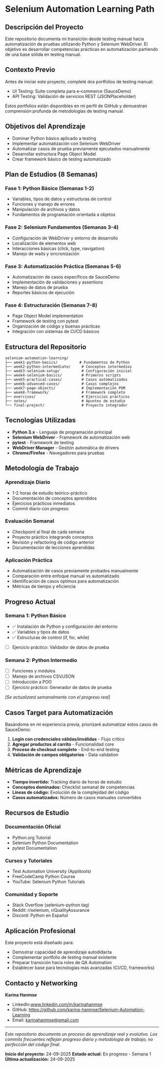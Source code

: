 # Selenium Automation Learning Path

## Descripción del Proyecto

Este repositorio documenta mi transición desde testing manual hacia automatización de pruebas utilizando Python y Selenium WebDriver. El objetivo es desarrollar competencias prácticas en automatización partiendo de una base sólida en testing manual.

## Contexto Previo

Antes de iniciar este proyecto, completé dos portfolios de testing manual:
- UI Testing: Suite completa para e-commerce (SauceDemo)
- API Testing: Validación de servicios REST (JSONPlaceholder)

Estos portfolios están disponibles en mi perfil de GitHub y demuestran comprensión profunda de metodologías de testing manual.

## Objetivos del Aprendizaje

- Dominar Python básico aplicado a testing
- Implementar automatización con Selenium WebDriver
- Automatizar casos de prueba previamente ejecutados manualmente
- Desarrollar estructura Page Object Model
- Crear framework básico de testing automatizado

## Plan de Estudios (8 Semanas)

### Fase 1: Python Básico (Semanas 1-2)
- Variables, tipos de datos y estructuras de control
- Funciones y manejo de errores
- Manipulación de archivos y datos
- Fundamentos de programación orientada a objetos

### Fase 2: Selenium Fundamentos (Semanas 3-4)
- Configuración de WebDriver y entorno de desarrollo
- Localización de elementos web
- Interacciones básicas (click, type, navigation)
- Manejo de waits y sincronización

### Fase 3: Automatización Práctica (Semanas 5-6)
- Automatización de casos específicos de SauceDemo
- Implementación de validaciones y assertions
- Manejo de datos de prueba
- Reportes básicos de ejecución

### Fase 4: Estructuración (Semanas 7-8)
- Page Object Model implementation
- Framework de testing con pytest
- Organización de código y buenas prácticas
- Integración con sistemas de CI/CD básicos

## Estructura del Repositorio

```
selenium-automation-learning/
├── week1-python-basics/          # Fundamentos de Python
├── week2-python-intermediate/     # Conceptos intermedios
├── week3-selenium-setup/          # Configuración inicial
├── week4-selenium-basics/         # Primeros scripts
├── week5-practical-cases/         # Casos automatizados
├── week6-advanced-cases/          # Casos complejos
├── week7-page-objects/            # Implementación POM
├── week8-framework/               # Framework completo
├── exercises/                     # Ejercicios prácticos
├── notes/                         # Apuntes de estudio
└── final-project/                 # Proyecto integrador
```

## Tecnologías Utilizadas

- **Python 3.x** - Lenguaje de programación principal
- **Selenium WebDriver** - Framework de automatización web
- **pytest** - Framework de testing
- **WebDriver Manager** - Gestión automática de drivers
- **Chrome/Firefox** - Navegadores para pruebas

## Metodología de Trabajo

### Aprendizaje Diario
- 1-2 horas de estudio teórico-práctico
- Documentación de conceptos aprendidos
- Ejercicios prácticos inmediatos
- Commit diario con progreso

### Evaluación Semanal
- Checkpoint al final de cada semana
- Proyecto práctico integrando conceptos
- Revisión y refactoring de código anterior
- Documentación de lecciones aprendidas

### Aplicación Práctica
- Automatización de casos previamente probados manualmente
- Comparación entre enfoque manual vs automatizado
- Identificación de casos óptimos para automatización
- Métricas de tiempo y eficiencia

## Progreso Actual

### Semana 1: Python Básico
- ✅ Instalación de Python y configuración del entorno
- ✅ Variables y tipos de datos
- ✅ Estructuras de control (if, for, while)
- [ ] Ejercicio práctico: Validador de datos de prueba

### Semana 2: Python Intermedio
- [ ] Funciones y módulos
- [ ] Manejo de archivos CSV/JSON
- [ ] Introducción a POO
- [ ] Ejercicio práctico: Generador de datos de prueba

*[Se actualizará semanalmente con el progreso real]*

## Casos Target para Automatización

Basándome en mi experiencia previa, priorizaré automatizar estos casos de SauceDemo:

1. **Login con credenciales válidas/inválidas** - Flujo crítico
2. **Agregar productos al carrito** - Funcionalidad core
3. **Proceso de checkout completo** - End-to-end testing
4. **Validación de campos obligatorios** - Data validation

## Métricas de Aprendizaje

- **Tiempo invertido:** Tracking diario de horas de estudio
- **Conceptos dominados:** Checklist semanal de competencias
- **Líneas de código:** Evolución de la complejidad del código
- **Casos automatizados:** Número de casos manuales convertidos

## Recursos de Estudio

### Documentación Oficial
- Python.org Tutorial
- Selenium Python Documentation
- pytest Documentation

### Cursos y Tutoriales
- Test Automation University (Applitools)
- FreeCodeCamp Python Course
- YouTube: Selenium Python Tutorials

### Comunidad y Soporte
- Stack Overflow (selenium-python tag)
- Reddit: r/selenium, r/QualityAssurance
- Discord: Python en Español

## Aplicación Profesional

Este proyecto está diseñado para:
- Demostrar capacidad de aprendizaje autodidacta
- Complementar portfolio de testing manual existente
- Preparar transición hacia roles de QA Automation
- Establecer base para tecnologías más avanzadas (CI/CD, frameworks)

## Contacto y Networking

**Karina Hanmse**
- LinkedIn:www.linkedin.com/in/karinahanmse 
- GitHub: https://github.com/karina-hanmse/Selenium-Automation-Learning
- Email: karinahanmse@gmail.com

---

*Este repositorio documenta un proceso de aprendizaje real y evolutivo. Los commits frecuentes reflejan progreso diario y metodología de trabajo, no perfección del código final.*

**Inicio del proyecto:** 24-09-2025
**Estado actual:** En progreso - Semana 1
**Última actualización:** 24-09-2025